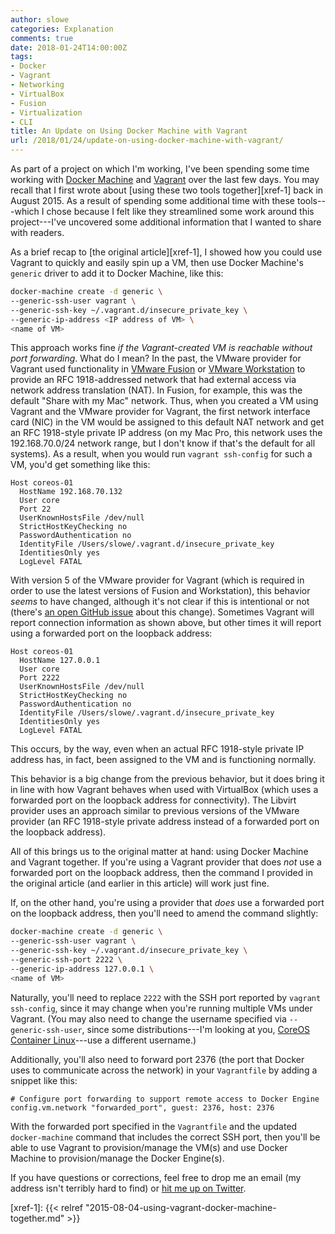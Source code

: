 ```yaml
---
author: slowe
categories: Explanation
comments: true
date: 2018-01-24T14:00:00Z
tags:
- Docker
- Vagrant
- Networking
- VirtualBox
- Fusion
- Virtualization
- CLI
title: An Update on Using Docker Machine with Vagrant
url: /2018/01/24/update-on-using-docker-machine-with-vagrant/
---
```


As part of a project on which I'm working, I've been spending some time working with [Docker Machine][link-1] and [Vagrant][link-2] over the last few days. You may recall that I first wrote about [using these two tools together][xref-1] back in August 2015. As a result of spending some additional time with these tools---which I chose because I felt like they streamlined some work around this project---I've uncovered some additional information that I wanted to share with readers.<!--more-->

As a brief recap to [the original article][xref-1], I showed how you could use Vagrant to quickly and easily spin up a VM, then use Docker Machine's `generic` driver to add it to Docker Machine, like this:

```sh
docker-machine create -d generic \
--generic-ssh-user vagrant \
--generic-ssh-key ~/.vagrant.d/insecure_private_key \
--generic-ip-address <IP address of VM> \
<name of VM>
```

This approach works fine _if the Vagrant-created VM is reachable without port forwarding_. What do I mean? In the past, the VMware provider for Vagrant used functionality in [VMware Fusion][link-4] or [VMware Workstation][link-5] to provide an RFC 1918-addressed network that had external access via network address translation (NAT). In Fusion, for example, this was the default "Share with my Mac" network. Thus, when you created a VM using Vagrant and the VMware provider for Vagrant, the first network interface card (NIC) in the VM would be assigned to this default NAT network and get an RFC 1918-style private IP address (on my Mac Pro, this network uses the 192.168.70.0/24 network range, but I don't know if that's the default for all systems). As a result, when you would run `vagrant ssh-config` for such a VM, you'd get something like this:

```text
Host coreos-01
  HostName 192.168.70.132
  User core
  Port 22
  UserKnownHostsFile /dev/null
  StrictHostKeyChecking no
  PasswordAuthentication no
  IdentityFile /Users/slowe/.vagrant.d/insecure_private_key
  IdentitiesOnly yes
  LogLevel FATAL
```

With version 5 of the VMware provider for Vagrant (which is required in order to use the latest versions of Fusion and Workstation), this behavior _seems_ to have changed, although it's not clear if this is intentional or not (there's [an open GitHub issue][link-3] about this change). Sometimes Vagrant will report connection information as shown above, but other times it will report using a forwarded port on the loopback address:

```text
Host coreos-01
  HostName 127.0.0.1
  User core
  Port 2222
  UserKnownHostsFile /dev/null
  StrictHostKeyChecking no
  PasswordAuthentication no
  IdentityFile /Users/slowe/.vagrant.d/insecure_private_key
  IdentitiesOnly yes
  LogLevel FATAL
```

This occurs, by the way, even when an actual RFC 1918-style private IP address has, in fact, been assigned to the VM and is functioning normally.

This behavior is a big change from the previous behavior, but it does bring it in line with how Vagrant behaves when used with VirtualBox (which uses a forwarded port on the loopback address for connectivity). The Libvirt provider uses an approach similar to previous versions of the VMware provider (an RFC 1918-style private address instead of a forwarded port on the loopback address).

All of this brings us to the original matter at hand: using Docker Machine and Vagrant together. If you're using a Vagrant provider that does _not_ use a forwarded port on the loopback address, then the command I provided in the original article (and earlier in this article) will work just fine.

If, on the other hand, you're using a provider that _does_ use a forwarded port on the loopback address, then you'll need to amend the command slightly:

```sh
docker-machine create -d generic \
--generic-ssh-user vagrant \
--generic-ssh-key ~/.vagrant.d/insecure_private_key \
--generic-ssh-port 2222 \
--generic-ip-address 127.0.0.1 \
<name of VM>
```

Naturally, you'll need to replace `2222` with the SSH port reported by `vagrant ssh-config`, since it may change when you're running multiple VMs under Vagrant. (You may also need to change the username specified via `--generic-ssh-user`, since some distributions---I'm looking at you, [CoreOS Container Linux][link-6]---use a different username.)

Additionally, you'll also need to forward port 2376 (the port that Docker uses to communicate across the network) in your `Vagrantfile` by adding a snippet like this:

```text
# Configure port forwarding to support remote access to Docker Engine
config.vm.network "forwarded_port", guest: 2376, host: 2376
```

With the forwarded port specified in the `Vagrantfile` and the updated `docker-machine` command that includes the correct SSH port, then you'll be able to use Vagrant to provision/manage the VM(s) and use Docker Machine to provision/manage the Docker Engine(s).

If you have questions or corrections, feel free to drop me an email (my address isn't terribly hard to find) or [hit me up on Twitter][link-7].

[link-1]: https://docs.docker.com/machine/overview/
[link-2]: https://www.vagrantup.com/
[link-3]: https://github.com/hashicorp/vagrant/issues/9151
[link-4]: https://www.vmware.com/products/fusion.html
[link-5]: https://www.vmware.com/products/workstation-pro.html
[link-6]: https://coreos.com/os/docs/latest/
[link-7]: https://twitter.com/scott_lowe
[xref-1]: {{< relref "2015-08-04-using-vagrant-docker-machine-together.md" >}}
